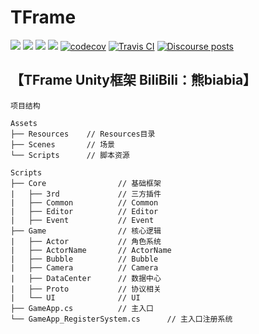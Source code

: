 # TFrame

[![](https://img.shields.io/badge/made%20by-Alex%20Tang-blue.svg?style=flat-square)](https://protocol.ai)
[![](https://img.shields.io/badge/Unity%20Ver-2019.4.12++-blue.svg?style=flat-square)](https://protocol.ai)
[![](https://img.shields.io/badge/project-Unity-yellow.svg?style=flat-square)](https://libp2p.io/)
[![](https://img.shields.io/badge/freenode-%23libp2p-yellow.svg?style=flat-square)](https://webchat.freenode.net/?channels=%23libp2p)
[![codecov](https://codecov.io/gh/libp2p/go-reuseport/branch/master/graph/badge.svg)](https://codecov.io/gh/libp2p/go-reuseport)
[![Travis CI](https://travis-ci.org/libp2p/go-reuseport.svg?branch=master)](https://travis-ci.org/libp2p/go-reuseport)
[![Discourse posts](https://img.shields.io/discourse/https/discuss.libp2p.io/posts.svg)](https://discuss.libp2p.io)

## 【TFrame Unity框架 BiliBili：熊biabia】

```
项目结构

Assets
├── Resources    // Resources目录
├── Scenes       // 场景
└── Scripts      // 脚本资源

Scripts
├── Core                // 基础框架
|   ├── 3rd             // 三方插件
|   ├── Common          // Common
|   ├── Editor          // Editor
|   ├── Event           // Event
├── Game                // 核心逻辑
|   ├── Actor           // 角色系统
|   ├── ActorName       // ActorName
|   ├── Bubble          // Bubble
|   ├── Camera          // Camera
|   ├── DataCenter      // 数据中心
|   ├── Proto           // 协议相关
|   └── UI              // UI
├── GameApp.cs          // 主入口
└── GameApp_RegisterSystem.cs      // 主入口注册系统
```